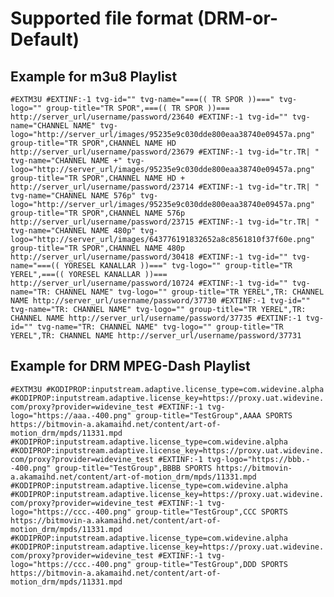 # Supported file format (DRM-or-Default)

## Example for m3u8 Playlist
`#EXTM3U
#EXTINF:-1 tvg-id="" tvg-name="===(( TR SPOR ))===" tvg-logo="" group-title="TR SPOR",===(( TR SPOR ))===
http://server_url/username/password/23640
#EXTINF:-1 tvg-id="" tvg-name="CHANNEL NAME" tvg-logo="http://server_url/images/95235e9c030dde800eaa38740e09457a.png" group-title="TR SPOR",CHANNEL NAME HD
http://server_url/username/password/23679
#EXTINF:-1 tvg-id="tr.TR| " tvg-name="CHANNEL NAME +" tvg-logo="http://server_url/images/95235e9c030dde800eaa38740e09457a.png" group-title="TR SPOR",CHANNEL NAME HD +
http://server_url/username/password/23714
#EXTINF:-1 tvg-id="tr.TR| " tvg-name="CHANNEL NAME 576p" tvg-logo="http://server_url/images/95235e9c030dde800eaa38740e09457a.png" group-title="TR SPOR",CHANNEL NAME 576p
http://server_url/username/password/23715
#EXTINF:-1 tvg-id="tr.TR| " tvg-name="CHANNEL NAME 480p" tvg-logo="http://server_url/images/643776191832652a8c8561810f37f60e.png" group-title="TR SPOR",CHANNEL NAME 480p
http://server_url/username/password/30418
#EXTINF:-1 tvg-id="" tvg-name="===(( YORESEL KANALLAR ))===" tvg-logo="" group-title="TR YEREL",===(( YORESEL KANALLAR ))===
http://server_url/username/password/10724
#EXTINF:-1 tvg-id="" tvg-name="TR: CHANNEL NAME" tvg-logo="" group-title="TR YEREL",TR: CHANNEL NAME
http://server_url/username/password/37730
#EXTINF:-1 tvg-id="" tvg-name="TR: CHANNEL NAME" tvg-logo="" group-title="TR YEREL",TR: CHANNEL NAME
http://server_url/username/password/37735
#EXTINF:-1 tvg-id="" tvg-name="TR: CHANNEL NAME" tvg-logo="" group-title="TR YEREL",TR: CHANNEL NAME
http://server_url/username/password/37731
`

## Example for DRM MPEG-Dash Playlist

` #EXTM3U #KODIPROP:inputstream.adaptive.license_type=com.widevine.alpha #KODIPROP:inputstream.adaptive.license_key=https://proxy.uat.widevine.com/proxy?provider=widevine_test #EXTINF:-1 tvg-logo="https://aaa.-400.png" group-title="TestGroup",AAAA SPORTS https://bitmovin-a.akamaihd.net/content/art-of-motion_drm/mpds/11331.mpd #KODIPROP:inputstream.adaptive.license_type=com.widevine.alpha #KODIPROP:inputstream.adaptive.license_key=https://proxy.uat.widevine.com/proxy?provider=widevine_test #EXTINF:-1 tvg-logo="https://bbb.--400.png" group-title="TestGroup",BBBB SPORTS https://bitmovin-a.akamaihd.net/content/art-of-motion_drm/mpds/11331.mpd #KODIPROP:inputstream.adaptive.license_type=com.widevine.alpha #KODIPROP:inputstream.adaptive.license_key=https://proxy.uat.widevine.com/proxy?provider=widevine_test #EXTINF:-1 tvg-logo="https://ccc.-400.png" group-title="TestGroup",CCC SPORTS https://bitmovin-a.akamaihd.net/content/art-of-motion_drm/mpds/11331.mpd #KODIPROP:inputstream.adaptive.license_type=com.widevine.alpha #KODIPROP:inputstream.adaptive.license_key=https://proxy.uat.widevine.com/proxy?provider=widevine_test #EXTINF:-1 tvg-logo="https://ccc.-400.png" group-title="TestGroup",DDD SPORTS https://bitmovin-a.akamaihd.net/content/art-of-motion_drm/mpds/11331.mpd
`